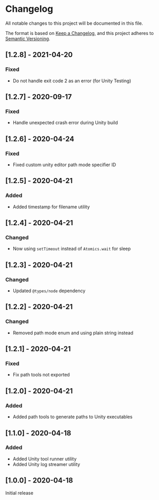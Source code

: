 # Changelog

All notable changes to this project will be documented in this file.

The format is based on [Keep a Changelog](https://keepachangelog.com/en/1.0.0/),
and this project adheres to [Semantic Versioning](https://semver.org/spec/v2.0.0.html).

## [1.2.8] - 2021-04-20

### Fixed

- Do not handle exit code 2 as an error (for Unity Testing)

## [1.2.7] - 2020-09-17

### Fixed

- Handle unexpected crash error during Unity build

## [1.2.6] - 2020-04-24

### Fixed

- Fixed custom unity editor path mode specifier ID

## [1.2.5] - 2020-04-21

### Added

- Added timestamp for filename utility

## [1.2.4] - 2020-04-21

### Changed

- Now using `setTimeout` instead of `Atomics.wait` for sleep

## [1.2.3] - 2020-04-21

### Changed

- Updated `@types/node` dependency

## [1.2.2] - 2020-04-21

### Changed

- Removed path mode enum and using plain string instead

## [1.2.1] - 2020-04-21

### Fixed

- Fix path tools not exported

## [1.2.0] - 2020-04-21

### Added

- Added path tools to generate paths to Unity executables

## [1.1.0] - 2020-04-18

### Added

- Added Unity tool runner utility
- Added Unity log streamer utility

## [1.0.0] - 2020-04-18

Initial release